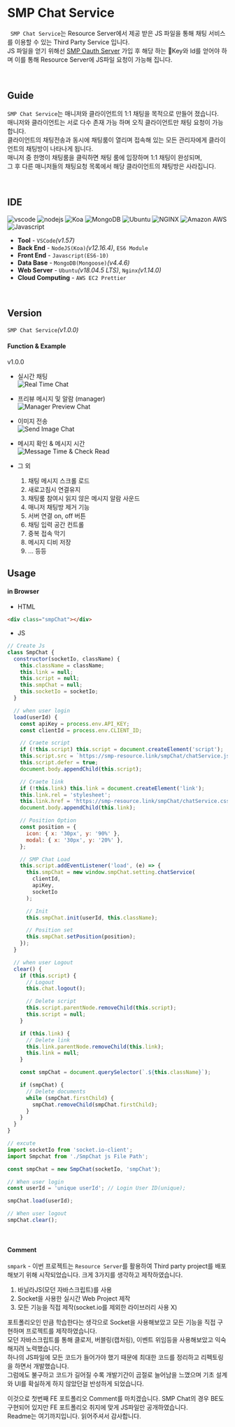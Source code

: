 # SMP Chat Service

` SMP Chat Service`는 Resource Server에서 제공 받은 JS 파일을 통해 채팅 서비스를 이용할 수 있는 Third Party Service 입니다.  
JS 파일을 얻기 위해선 [SMP Oauth Server](https://smp-oauth.link) 가입 후 해당 하는 🔑Key와 Id를 얻어야 하며 이를 통해 Resource Server에 JS파일 요청이 가능해 집니다.

<br>

## Guide

`SMP Chat Service`는 매니저와 클라이언트의 1:1 채팅을 목적으로 만들어 졌습니다.  
매니저와 클라이언트는 서로 다수 존재 가능 하며 오직 클라이언트만 채팅 요청이 가능합니다.  
클라이언트의 채팅전송과 동시에 채팅룸이 열리며 접속해 있는 모든 관리자에게 클라이언트의 채팅방이 나타나게 됩니다.  
매니저 중 한명이 채팅룸을 클릭하면 채팅 룸에 입장하며 1:1 채팅이 완성되며,  
그 후 다른 매니저들의 채팅요청 목록에서 해당 클라이언트의 채팅방은 사라집니다.

<br>

## IDE

<img alt="vscode" src ="https://img.shields.io/badge/VSCode-v1.57-007ACC.svg?&flat&logo=appveyor&logo=VisualStudioCode&logoColor=white"/> <img alt="nodejs" src ="https://img.shields.io/badge/NodeJS-v12.16.4- 339933.svg?&flat&logo=appveyor&logo=Node.js&logoColor=white"/> <img alt="Koa" src ="https://img.shields.io/badge/Koa-v2.13.1-012169.svg?&flat&logo=appveyor&logo=Koa&logoColor=white"/> <img alt="MongoDB" src ="https://img.shields.io/badge/MongoDB-v4.4.6-47A248.svg?&flat&logo=appveyor&logo=MongoDB&logoColor=white"/> <img alt="Ubuntu" src ="https://img.shields.io/badge/Ubuntu-v18.04.5 LTS-E95420.svg?&flat&logo=appveyor&logo=Ubuntu&logoColor=white"/> <img alt="NGINX" src ="https://img.shields.io/badge/Nginx-v1.14.0-009639.svg?&flat&logo=appveyor&logo=NGINX&logoColor=white"/> <img alt="Amazon AWS" src ="https://img.shields.io/badge/AWS-EC2 Prettier-232F3E.svg?&flat&logo=appveyor&logo=AmazonAWS&logoColor=white"/> <img alt="Javascript" src ="https://img.shields.io/badge/Javascript-ES10-EFD81C.svg?&flat&logo=appveyor&logo=Javascript&logoColor=white"/>

- **Tool** - `VSCode`_(v1.57)_
- **Back End** - `NodeJS(Koa)`_(v12.16.4)_, `ES6 Module`
- **Front End** - `Javascript(ES6-10)`
- **Data Base** - `MongoDB(Mongoose)`_(v4.4.6)_
- **Web Server** - `Ubuntu`_(v18.04.5 LTS)_, `Nginx`_(v1.14.0)_
- **Cloud Computing** - `AWS EC2 Prettier`

<br>

## Version

`SMP Chat Service`_(v1.0.0)_

#### Function & Example

v1.0.0

- 실시간 채팅  
  <img src="src/public/image/realtime.gif" alt='Real Time Chat'>

- 프리뷰 메시지 및 알람 (manager)  
  <img src="src/public/image/preview.gif" alt='Manager Preview Chat'>

- 이미지 전송  
  <img src="src/public/image/image.gif" alt='Send Image Chat'>

- 메시지 확인 & 메시지 시간   
  <img src="src/public/image/time&read.png" alt='Message Time & Check Read'>

- 그 외
  1. 채팅 메시지 스크롤 로드
  2. 새로고침시 연결유지
  3. 채팅룸 참여시 읽지 않은 메시지 알람 사운드
  4. 매니저 채팅방 제거 기능
  5. 서버 연결 on, off 버튼
  6. 채팅 입력 공간 컨트롤
  7. 중복 접속 막기
  8. 메시지 디비 저장
  9. ... 등등
     <br>

## Usage

#### in Browser

- HTML

```html
<div class="smpChat"></div>
```

- JS

```javascript
// Create Js
class SmpChat {
  constructor(socketIo, className) {
    this.className = className;
    this.link = null;
    this.script = null;
    this.smpChat = null;
    this.socketIo = socketIo;
  }

  // when user login
  load(userId) {
    const apiKey = process.env.API_KEY;
    const clientId = process.env.CLIENT_ID;

    // Craete script
    if (!this.script) this.script = document.createElement('script');
    this.script.src = `https://smp-resource.link/smpChat/chatService.js?CLIENTID=${clientId}`;
    this.script.defer = true;
    document.body.appendChild(this.script);

    // Craete link
    if (!this.link) this.link = document.createElement('link');
    this.link.rel = 'stylesheet';
    this.link.href = 'https://smp-resource.link/smpChat/chatService.css';
    document.body.appendChild(this.link);

    // Position Option
    const position = {
      icon: { x: '30px', y: '90%' },
      modal: { x: '30px', y: '20%' },
    };

    // SMP Chat Load
    this.script.addEventListener('load', (e) => {
      this.smpChat = new window.smpChat.setting.chatService(
        clientId,
        apiKey,
        socketIo
      );

      // Init
      this.smpChat.init(userId, this.className);

      // Position set
      this.smpChat.setPosition(position);
    });
  }

  // when user Logout
  clear() {
    if (this.script) {
      // Logout
      this.chat.logout();

      // Delete script
      this.script.parentNode.removeChild(this.script);
      this.script = null;
    }

    if (this.link) {
      // Delete link
      this.link.parentNode.removeChild(this.link);
      this.link = null;
    }

    const smpChat = document.querySelector(`.${this.className}`);

    if (smpChat) {
      // Delete documents
      while (smpChat.firstChild) {
        smpChat.removeChild(smpChat.firstChild);
      }
    }
  }
}
```

```javascript
// excute
import socketIo from 'socket.io-client';
import Smpchat from './SmpChat js File Path';

const smpChat = new SmpChat(socketIo, 'smpChat');

// When user login
const userId = 'unique userId'; // Login User ID(unique);

smpChat.load(userId);

// When user logout
smpChat.clear();
```

<br>

#### Comment

`smpark` - 이번 프로젝트는 `Resource Server`를 활용하여 Third party project를 배포해보기 위해 시작되었습니다. 크게 3가지를 생각하고 제작하였습니다.

1. 바닐라JS(모던 자바스크립트)를 사용
2. Socket을 사용한 실시간 Web Project 제작
3. 모든 기능을 직접 제작(socket.io를 제외한 라이브러리 사용 X)

포트폴리오인 만큼 학습한다는 생각으로 Socket을 사용해보았고 모든 기능을 직접 구현하며 프로젝트를 제작하였습니다.    
모던 자바스크립트를 통해 클로저, 버블링(캡처링), 이벤트 위임등을 사용해보았고 익숙해지려 노력했습니다.   
하나의 JS파일에 모든 코드가 들어가야 했기 때문에 최대한 코드를 정리하고 리펙토링을 하면서 개발했습니다.   
그럼에도 불구하고 코드가 길어질 수록 개발기간이 곱절로 늘어남을 느꼈으며 기초 설계와 UI를 확실하게 하지 않았던걸 반성하게 되었습니다.    

이것으로 첫번째 FE 포트폴리오 Comment를 마치겠습니다. SMP Chat의 경우 BE도 구현되어 있지만 FE 포트폴리오 취지에 맞게 JS파일만 공개하였습니다.   
Readme는 여기까지입니다. 읽어주셔서 감사합니다.
